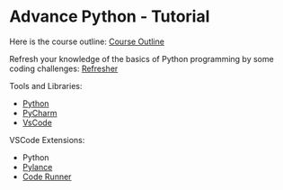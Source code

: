 # Advance Python - Tutorial

Here is the course outline:
[Course Outline](./course_outline/README.md)

Refresh your knowledge of the basics of Python programming by some coding challenges:
[Refresher](./refresher/README.md)

Tools and Libraries:

- [Python](https://www.python.org/)
- [PyCharm](https://www.jetbrains.com/pycharm/)
- [VsCode](https://code.visualstudio.com/)

VSCode Extensions:

- Python
- [Pylance](https://marketplace.visualstudio.com/items?itemName=ms-python.vscode-pylance)
- [Code Runner](https://marketplace.visualstudio.com/items?itemName=formulahendry.code-runner)
